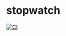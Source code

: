 # stopwatch
[![CI](https://github.com/antonioborondo/stopwatch/actions/workflows/ci.yml/badge.svg)](https://github.com/antonioborondo/stopwatch/actions/workflows/ci.yml)
